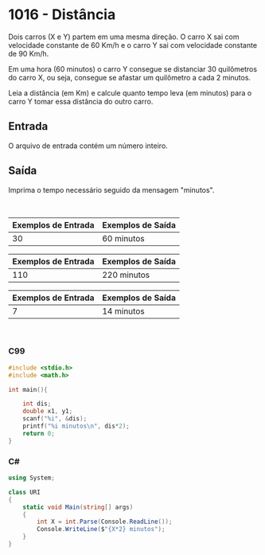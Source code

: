 1016 - Distância
================

Dois carros (X e Y) partem em uma mesma direção. O carro X sai com velocidade constante de 60 Km/h e o carro Y sai com velocidade constante de 90 Km/h.

Em uma hora (60 minutos) o carro Y consegue se distanciar 30 quilômetros do carro X, ou seja, consegue se afastar um quilômetro a cada 2 minutos.

Leia a distância (em Km) e calcule quanto tempo leva (em minutos) para o carro Y tomar essa distância do outro carro.

Entrada
-------

O arquivo de entrada contém um número inteiro.

Saída
-----

Imprima o tempo necessário seguido da mensagem "minutos".

&nbsp;

| Exemplos de Entrada      | Exemplos de Saída        |
|--------------------------|--------------------------|
| 30                       | 60 minutos               |

| Exemplos de Entrada      | Exemplos de Saída        |
|--------------------------|--------------------------|
| 110                      | 220 minutos              |

| Exemplos de Entrada      | Exemplos de Saída        |
|--------------------------|--------------------------|
| 7                        | 14 minutos               |

&nbsp;

### C99

```c
#include <stdio.h>
#include <math.h>

int main(){

    int dis;
    double x1, y1;
    scanf("%i", &dis);
    printf("%i minutos\n", dis*2);
    return 0;
}
```

### C#

```cs
using System;

class URI
{
    static void Main(string[] args)
    {
        int X = int.Parse(Console.ReadLine());
        Console.WriteLine($"{X*2} minutos");
    }
}
```